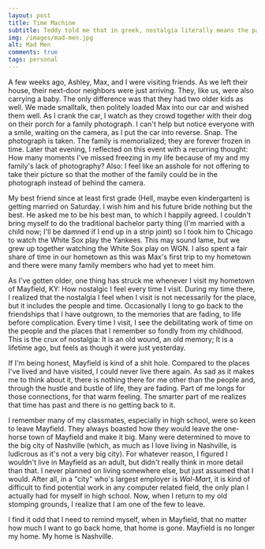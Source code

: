 ```yaml
---
layout: post
title: Time Machine
subtitle: Teddy told me that in greek, nostalgia literally means the pain from an old wound. It’s a twinge in your heart, far more powerful than memory alone. This device isn’t a spaceship, it’s a time machine. It goes backwards, forwards. Takes us to a place where we ache to go again. It’s not called the wheel, it’s called the Carousel. It lets us travel the way, a child travels. Round and round, and back home again, to a place where we know we are loved.
img: /images/mad-men.jpg
alt: Mad Men
comments: true
tags: personal
---
```


A few weeks ago, Ashley, Max, and I were visiting friends. As we left their house, their next-door neighbors were just arriving. They, like us, were also carrying a baby. The only difference was that they had two older kids as well. We made smalltalk, then politely loaded Max into our car and wished them well. As I crank the car, I watch as they crowd together with their dog on their porch for a family photograph. I can't help but notice everyone with a smile, waiting on the camera, as I put the car into reverse. Snap. The photograph is taken. The family is memorialized; they are forever frozen in time. Later that evening, I reflected on this event with a recurring thought: How many moments I've missed freezing in my life because of my and my family's lack of photography? Also: I feel like an asshole for not offering to take their picture so that the mother of the family could be in the photograph instead of behind the camera.

My best friend since at least first grade (Hell, maybe even kindergarten) is getting married on Saturday. I wish him and his future bride nothing but the best. He asked me to be his best man, to which I happily agreed. I couldn't bring myself to do the traditional bachelor party thing (I'm married with a child now; I'll be damned if I end up in a strip joint) so I took him to Chicago to watch the White Sox play the Yankees. This may sound lame, but we grew up together watching the White Sox play on WGN. I also spent a fair share of time in our hometown as this was Max's first trip to my hometown and there were many family members who had yet to meet him.

As I've gotten older, one thing has struck me whenever I visit my hometown of Mayfield, KY: How nostalgic I feel every time I visit. During my time there, I realized that the nostalgia I feel when I visit is not necessarily for the place, but it includes the people and time. Occasionally I long to go back to the friendships that I have outgrown, to the memories that are fading, to life before complication. Every time I visit, I see the debilitating work of time on the people and the places that I remember so fondly from my childhood. This is the crux of nostalgia: It is an old wound, an old memory; It is a lifetime ago, but feels as though it were just yesterday.

If I'm being honest, Mayfield is kind of a shit hole. Compared to the places I've lived and have visited, I could never live there again. As sad as it makes me to think about it, there is nothing there for me other than the people and, through the hustle and bustle of life, they are fading. Part of me longs for those connections, for that warm feeling. The smarter part of me realizes that time has past and there is no getting back to it.

I remember many of my classmates, especially in high school, were so keen to leave Mayfield. They always boasted how they would leave the one-horse town of Mayfield and make it big. Many were determined to move to the big city of Nashville (which, as much as I love living in Nashville, is ludicrous as it's not a very big city). For whatever reason, I figured I wouldn't live in Mayfield as an adult, but didn't really think in more detail than that. I never planned on living somewhere else, but just assumed that I would. After all, in a "city" who's largest employer is _Wal-Mart_, it is kind of difficult to find potential work in any computer related field, the only plan I actually had for myself in high school. Now, when I return to my old stomping grounds, I realize that I am one of the few to leave.

I find it odd that I need to remind myself, when in Mayfield, that no matter how much I want to go back home, that home is gone. Mayfield is no longer my home. My home is Nashville.